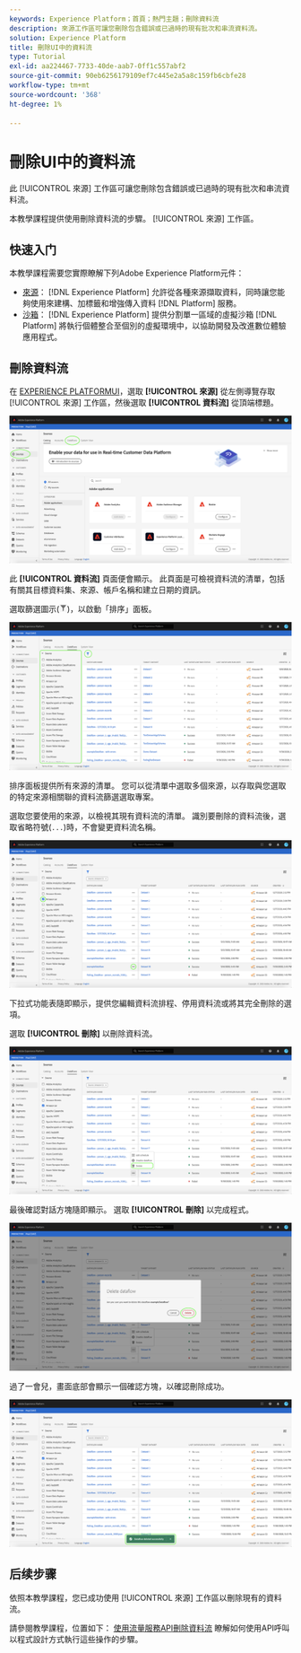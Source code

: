```yaml
---
keywords: Experience Platform；首頁；熱門主題；刪除資料流
description: 來源工作區可讓您刪除包含錯誤或已過時的現有批次和串流資料流。
solution: Experience Platform
title: 刪除UI中的資料流
type: Tutorial
exl-id: aa224467-7733-40de-aab7-0ff1c557abf2
source-git-commit: 90eb6256179109ef7c445e2a5a8c159fb6cbfe28
workflow-type: tm+mt
source-wordcount: '368'
ht-degree: 1%

---
```


# 刪除UI中的資料流

此 [!UICONTROL 來源] 工作區可讓您刪除包含錯誤或已過時的現有批次和串流資料流。

本教學課程提供使用刪除資料流的步驟。 [!UICONTROL 來源] 工作區。

## 快速入门

本教學課程需要您實際瞭解下列Adobe Experience Platform元件：

- [來源](../../home.md)： [!DNL Experience Platform] 允許從各種來源擷取資料，同時讓您能夠使用來建構、加標籤和增強傳入資料 [!DNL Platform] 服務。
- [沙箱](../../../sandboxes/home.md)： [!DNL Experience Platform] 提供分割單一區域的虛擬沙箱 [!DNL Platform] 將執行個體整合至個別的虛擬環境中，以協助開發及改進數位體驗應用程式。

## 刪除資料流

在 [EXPERIENCE PLATFORMUI](https://platform.adobe.com)，選取 **[!UICONTROL 來源]** 從左側導覽存取 [!UICONTROL 來源] 工作區，然後選取 **[!UICONTROL 資料流]** 從頂端標題。

![目錄](../../images/tutorials/delete/catalog.png)

此 **[!UICONTROL 資料流]** 頁面便會顯示。 此頁面是可檢視資料流的清單，包括有關其目標資料集、來源、帳戶名稱和建立日期的資訊。

選取篩選圖示(![filter-icon](../../images/tutorials/delete/filter.png))，以啟動「排序」面板。

![資料流](../../images/tutorials/delete/dataflows.png)

排序面板提供所有來源的清單。 您可以從清單中選取多個來源，以存取與您選取的特定來源相關聯的資料流篩選選取專案。

選取您要使用的來源，以檢視其現有資料流的清單。 識別要刪除的資料流後，選取省略符號(`...`)時，不會變更資料流名稱。

![資料流 — 篩選器](../../images/tutorials/delete/dataflows-filter.png)

下拉式功能表隨即顯示，提供您編輯資料流排程、停用資料流或將其完全刪除的選項。

選取 **[!UICONTROL 刪除]** 以刪除資料流。

![delete](../../images/tutorials/delete/delete.png)

最後確認對話方塊隨即顯示。 選取 **[!UICONTROL 刪除]** 以完成程式。

![confirm](../../images/tutorials/delete/confirm.png)

過了一會兒，畫面底部會顯示一個確認方塊，以確認刪除成功。

![已確認](../../images/tutorials/delete/confirmed.png)

## 后续步骤

依照本教學課程，您已成功使用 [!UICONTROL 來源] 工作區以刪除現有的資料流。

請參閱教學課程，位置如下： [使用流量服務API刪除資料流](../../tutorials/api/delete-dataflows.md) 瞭解如何使用API呼叫以程式設計方式執行這些操作的步驟。
